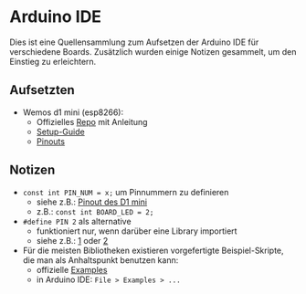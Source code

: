 # Arduino IDE

Dies ist eine Quellensammlung zum Aufsetzen der Arduino IDE für verschiedene Boards.
Zusätzlich wurden einige Notizen gesammelt, um den Einstieg zu erleichtern.

## Aufsetzten
- Wemos d1 mini (esp8266):
  - Offizielles [Repo](https://github.com/esp8266/Arduino?tab=readme-ov-file) mit Anleitung
  - [Setup-Guide](https://chewett.co.uk/blog/937/configuring-wemos-d1-mini-pro-esp8266-arduino-ide/)
  - [Pinouts](https://chewett.co.uk/blog/1066/pin-numbering-for-wemos-d1-mini-esp8266/) 
<!-- - CO2-Ampel alternative Firmware:
  - TODO
- Inkplate
  - TODO -->

## Notizen
- `const int PIN_NUM = x;` um Pinnummern zu definieren
  - siehe z.B.: [Pinout des D1 mini](https://chewett.co.uk/blog/1066/pin-numbering-for-wemos-d1-mini-esp8266/)
  - z.B.: `const int BOARD_LED = 2;`
- `#define PIN 2` als alternative
  - funktioniert nur, wenn darüber eine Library importiert 
  - siehe z.B.: [1](https://forum.arduino.cc/t/when-to-use-const-int-int-or-define/668071/5) oder [2](https://forum.arduino.cc/t/define-datapin-4-throws-error/332343/5)
- Für die meisten Bibliotheken existieren vorgefertigte Beispiel-Skripte, die man als Anhaltspunkt benutzen kann:
  - offizielle [Examples](https://docs.arduino.cc/built-in-examples/)
  - in Arduino IDE: `File > Examples > ...`
